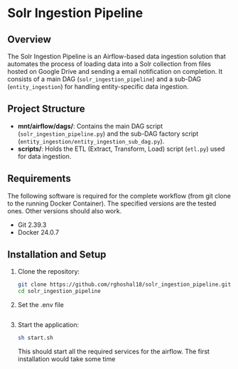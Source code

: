 # Solr Ingestion Pipeline

## Overview

The Solr Ingestion Pipeline is an Airflow-based data ingestion solution that automates the process of loading data 
into a Solr collection from files hosted on Google Drive and sending a email notification on completion. It consists 
of a main DAG (`solr_ingestion_pipeline`) and a sub-DAG (`entity_ingestion`) for handling entity-specific data ingestion.

## Project Structure

- **mnt/airflow/dags/**: Contains the main DAG script (`solr_ingestion_pipeline.py`) and the sub-DAG factory 
script (`entity_ingestion/entity_ingestion_sub_dag.py`).
- **scripts/**: Holds the ETL (Extract, Transform, Load) script (`etl.py`) used for data ingestion.

## Requirements

The following software is required for the complete workflow (from git clone to the running Docker Container). 
The specified versions are the tested ones. Other versions should also work.

 * Git 2.39.3
 * Docker 24.0.7

## Installation and Setup

1. Clone the repository:

   ```bash
   git clone https://github.com/rghoshal18/solr_ingestion_pipeline.git
   cd solr_ingestion_pipeline

2. Set the .env file
   
   ```.env

   ```

3. Start the application:

   ```bash
   sh start.sh
   ```
   This should start all the required services for the airflow. 
   The first installation would take some time

